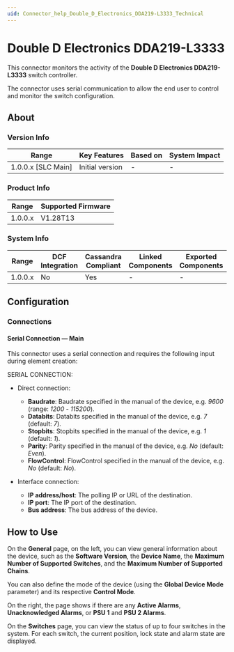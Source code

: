 ```yaml
---
uid: Connector_help_Double_D_Electronics_DDA219-L3333_Technical
---
```


# Double D Electronics DDA219-L3333

This connector monitors the activity of the **Double D Electronics DDA219-L3333** switch controller.

The connector uses serial communication to allow the end user to control and monitor the switch configuration.

## About

### Version Info

| Range              | Key Features    | Based on | System Impact |
|--------------------|-----------------|----------|---------------|
| 1.0.0.x [SLC Main] | Initial version | -        | -             |

### Product Info

| Range   | Supported Firmware |
|---------|--------------------|
| 1.0.0.x | V1.28T13           |

### System Info

| Range              | DCF Integration | Cassandra Compliant | Linked Components | Exported Components |
|--------------------|-----------------|---------------------|-------------------|---------------------|
| 1.0.0.x            | No              | Yes                 | -                 | -                   |

## Configuration

### Connections

#### Serial Connection — Main

This connector uses a serial connection and requires the following input during element creation:

SERIAL CONNECTION:

- Direct connection:

  - **Baudrate**: Baudrate specified in the manual of the device, e.g. *9600* (range: *1200* - *115200*).
  - **Databits**: Databits specified in the manual of the device, e.g. *7* (default: *7*).
  - **Stopbits**: Stopbits specified in the manual of the device, e.g. *1* (default: *1*).
  - **Parity**: Parity specified in the manual of the device, e.g. *No* (default: *Even*).
  - **FlowControl**: FlowControl specified in the manual of the device, e.g. *No* (default: *No*).

- Interface connection:

  - **IP address/host**: The polling IP or URL of the destination.
  - **IP port**: The IP port of the destination.
  - **Bus address**: The bus address of the device.

## How to Use

On the **General** page, on the left, you can view general information about the device, such as the **Software Version**, the **Device Name**, the **Maximum Number of Supported Switches**, and the **Maximum Number of Supported Chains**.

You can also define the mode of the device (using the **Global Device Mode** parameter) and its respective **Control Mode**.

On the right, the page shows if there are any **Active Alarms**, **Unacknowledged Alarms**, or **PSU 1** and **PSU 2 Alarms**.

On the **Switches** page, you can view the status of up to four switches in the system. For each switch, the current position, lock state and alarm state are displayed.
